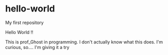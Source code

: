 # hello-world
My first repository

Hello World !!

This is prof_Ghost in programming. I don't actually know what this does. 
I'm curious, so.... I'm giving it a try
